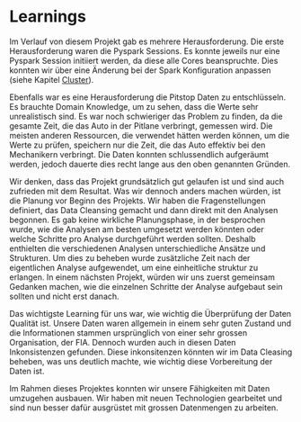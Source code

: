# Learnings

Im Verlauf von diesem Projekt gab es mehrere Herausforderung. Die erste Herausforderung waren die Pyspark Sessions.
Es konnte jeweils nur eine Pyspark Session initiiert werden, da diese alle Cores beanspruchte.
Dies konnten wir über eine Änderung bei der Spark Konfiguration anpassen (siehe Kapitel [Cluster](./02_cluster.md)). 

Ebenfalls war es eine Herausforderung die Pitstop Daten zu entschlüsseln. Es brauchte Domain Knowledge, um zu sehen, dass die Werte sehr unrealistisch sind. Es war noch schwieriger das Problem zu finden, da die gesamte Zeit, die das Auto in der Pitlane verbringt, gemessen wird. Die meisten anderen Ressourcen, die verwendet hätten werden können, um die Werte zu prüfen, speichern nur die Zeit, die das Auto effektiv bei den Mechanikern verbringt.
Die Daten konnten schlussendlich aufgeräumt werden, jedoch dauerte dies recht lange aus den oben genannten Gründen.

Wir denken, dass das Projekt grundsätzlich gut gelaufen ist und sind auch zufrieden mit dem Resultat. Was wir dennoch anders machen würden, ist die Planung vor Beginn des Projekts. 
Wir haben die Fragenstellungen definiert, das Data Cleansing gemacht und dann direkt mit den Analysen begonnen.
Es gab keine wirkliche Planungsphase, in der besprochen wurde, wie die Analysen am besten umgesetzt werden könnten oder welche Schritte pro Analyse durchgeführt werden sollten.
Deshalb enthielten die verschiedenen Analysen unterschiedliche Ansätze und Strukturen.
Um dies zu beheben wurde zusätzliche Zeit nach der eigentlichen Analyse aufgewendet, um eine einheitliche struktur zu erlangen. 
In einem nächsten Projekt, würden wir uns zuerst gemeinsam Gedanken machen, wie die einzelnen Schritte der Analyse aufgebaut sein sollten und nicht erst danach.

Das wichtigste Learning für uns war, wie wichtig die Überprüfung der Daten Qualität ist. Unsere Daten waren allgemein in einem sehr guten Zustand und die Informationen stammen ursprünglich von einer sehr grossen Organisation, der FIA. Dennoch wurden auch in diesen Daten Inkonsistenzen gefunden. Diese inkonsitenzen könnten wir im Data Cleasing beheben, was uns deutlich machte, wie wichtig diese Vorbereitung der Daten ist.

Im Rahmen dieses Projektes konnten wir unsere Fähigkeiten mit Daten umzugehen ausbauen. Wir haben mit neuen Technologien gearbeitet und sind nun besser dafür ausgrüstet mit grossen Datenmengen zu arbeiten.
